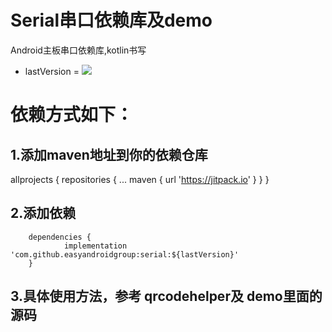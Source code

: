 # Serial串口依赖库及demo

Android主板串口依赖库,kotlin书写


- lastVersion = [![](https://jitpack.io/v/easyandroidgroup/EaseSerial.svg)](https://jitpack.io/#easyandroidgroup/EaseSerial)


# 依赖方式如下：

## 1.添加maven地址到你的依赖仓库 ##

 allprojects {
		repositories {
			...
			maven { url 'https://jitpack.io' }
		}
	}

## 2.添加依赖 ##

    	dependencies {
    	        implementation 'com.github.easyandroidgroup:serial:${lastVersion}'
    	}

## 3.具体使用方法，参考 qrcodehelper及 demo里面的源码 ##